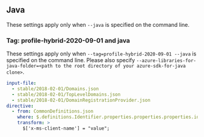 ## Java

These settings apply only when `--java` is specified on the command line.

### Tag: profile-hybrid-2020-09-01 and java

These settings apply only when `--tag=profile-hybrid-2020-09-01 --java` is specified on the command line.
Please also specify `--azure-libraries-for-java-folder=<path to the root directory of your azure-sdk-for-java clone>`.

```yaml $(tag) == 'profile-hybrid-2020-09-01' && $(java)
input-file:
  - stable/2018-02-01/Domains.json
  - stable/2018-02-01/TopLevelDomains.json
  - stable/2018-02-01/DomainRegistrationProvider.json
directive:
  - from: CommonDefinitions.json
    where: $.definitions.Identifier.properties.properties.properties.id
    transform: >
      $['x-ms-client-name'] = "value";
```
